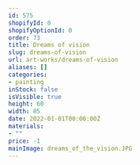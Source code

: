 ```yaml
---
id: 575
shopifyId: 0
shopifyOptionId: 0
order: 73
title: Dreams of vision
slug: dreams-of-vision
url: art-works/dreams-of-vision
aliases: []
categories:
- painting
inStock: false
isVisible: true
height: 60
width: 85
date: 2022-01-01T00:00:00Z
materials:
- ""
price: -1
mainImage: dreams_of_the_vision.JPG
---
```

